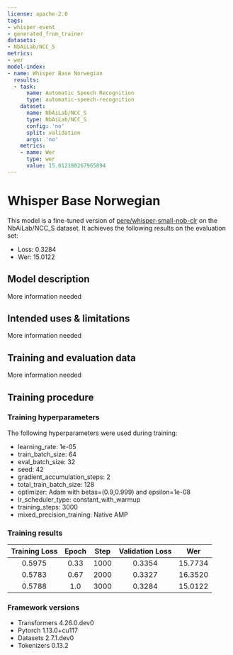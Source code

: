 ```yaml
---
license: apache-2.0
tags:
- whisper-event
- generated_from_trainer
datasets:
- NbAiLab/NCC_S
metrics:
- wer
model-index:
- name: Whisper Base Norwegian
  results:
  - task:
      name: Automatic Speech Recognition
      type: automatic-speech-recognition
    dataset:
      name: NbAiLab/NCC_S
      type: NbAiLab/NCC_S
      config: 'no'
      split: validation
      args: 'no'
    metrics:
    - name: Wer
      type: wer
      value: 15.012180267965894
---
```


<!-- This model card has been generated automatically according to the information the Trainer had access to. You
should probably proofread and complete it, then remove this comment. -->

# Whisper Base Norwegian

This model is a fine-tuned version of [pere/whisper-small-nob-clr](https://huggingface.co/pere/whisper-small-nob-clr) on the NbAiLab/NCC_S dataset.
It achieves the following results on the evaluation set:
- Loss: 0.3284
- Wer: 15.0122

## Model description

More information needed

## Intended uses & limitations

More information needed

## Training and evaluation data

More information needed

## Training procedure

### Training hyperparameters

The following hyperparameters were used during training:
- learning_rate: 1e-05
- train_batch_size: 64
- eval_batch_size: 32
- seed: 42
- gradient_accumulation_steps: 2
- total_train_batch_size: 128
- optimizer: Adam with betas=(0.9,0.999) and epsilon=1e-08
- lr_scheduler_type: constant_with_warmup
- training_steps: 3000
- mixed_precision_training: Native AMP

### Training results

| Training Loss | Epoch | Step | Validation Loss | Wer     |
|:-------------:|:-----:|:----:|:---------------:|:-------:|
| 0.5975        | 0.33  | 1000 | 0.3354          | 15.7734 |
| 0.5783        | 0.67  | 2000 | 0.3327          | 16.3520 |
| 0.5788        | 1.0   | 3000 | 0.3284          | 15.0122 |


### Framework versions

- Transformers 4.26.0.dev0
- Pytorch 1.13.0+cu117
- Datasets 2.7.1.dev0
- Tokenizers 0.13.2
